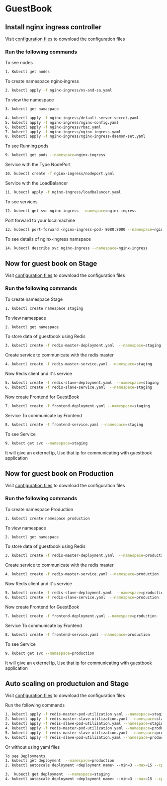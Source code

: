 # GuestBook

## Install nginx ingress controller

Visit [configuration files](https://github.com/MangalAnkur/Kubernetes_Guestbook)  to download the configuration files
### Run the following commands

To see nodes

```bash
1. Kubectl get nodes
```
To create namespace nginx-ingress

```bash
2. kubectl apply -f nginx-ingress/ns-and-sa.yaml
```

To view the namespace 

```bash
3. kubectl get namaspace
```

```bash
4. kubectl apply -f nginx-ingress/default-server-secret.yaml
5. kubectl apply -f nginx-ingress/nginx-config.yaml
6. kubectl apply -f nginx-ingress/rbac.yaml
7. kubectl apply -f nginx-ingress/nginx-ingress.yaml
8. kubectl apply -f nginx-ingress/nginx-ingress-daemon-set.yaml
```

To see Running pods

```bash
9. kubectl get pods --namespace=nginx-ingress
```

Service with the Type NodePort

```bash
10. kubectl create -f nginx-ingress/nodeport.yaml
```

Service with the LoadBalancer

```bash
11. kubectl apply -f nginx-ingress/loadbalancer.yaml
```

To see services

```bash
12. kubectl get svc nginx-ingress --namespace=nginx-ingress
```

Port forward to your localmachine

```bash
13. kubectl port-forward <nginx-ingress-pod> 8080:8080 --namespace=nginx-ingress
```

To see details of nginx-ingress namspace

```bash
14. kubectl describe svc nginx-ingress --namespace=nginx-ingress
```


##  ########################################################################

## Now for guest book on Stage

Visit [configuration files](https://github.com/MangalAnkur/Kubernetes_Guestbook)  to download the configuration files

### Run the following commands

To create namespace Stage

```bash
1. kubectl create namespace staging
```

To view namespace

```bash
2. kubectl get namespace
```

To store data of guestbook using Redis

```bash
3. kubectl create -f redis-master-deployment.yaml  --namespace=staging
```

Create service to communicate with the redis master 

```bash
4. kubectl create -f redis-master-service.yaml --namespace=staging
```

Now Redis client and it's service

```bash
5. kubectl create -f redis-slave-deployment.yaml  --namespace=staging
6. kubectl create -f redis-slave-service.yaml  --namespace=staging
```

Now create Frontend for GuestBook 

```bash
7. kubectl create -f frontend-deployment.yaml --namespace=staging
```

Service To communicate by Frontend 

```bash
8. kubectl create -f frontend-service.yaml --namespace=staging
```

To see Service

```bash
9. kubect get svc --namespace=staging
```
It will give an externel ip, Use that ip for communicating with guestbook application


## ############################################################################

## Now for guest book on Production

Visit [configuration files](https://github.com/MangalAnkur/Kubernetes_Guestbook)  to download the configuration files

### Run the following commands

To create namespace Production

```bash
1. kubectl create namespace production
```

To view namespace

```bash
2. kubectl get namespace
```

To store data of guestbook using Redis

```bash
3. kubectl create -f redis-master-deployment.yaml  --namespace=production
```

Create service to communicate with the redis master

```bash
4. kubectl create -f redis-master-service.yaml --namespace=production
```

Now Redis client and it's service

```bash
5. kubectl create -f redis-slave-deployment.yaml  --namespace=production
6. kubectl create -f redis-slave-service.yaml  --namespace=production
```

Now create Frontend for GuestBook

```bash
7. kubectl create -f frontend-deployment.yaml --namespace=production
```

Service To communicate by Frontend

```bash
8. kubectl create -f frontend-service.yaml --namespace=production
```

To see Service

```bash
9. kubect get svc --namespace=production 
```
It will give an externel ip, Use that ip for communicating with guestbook application



## Auto scaling on productuion and Stage

Visit [configuration files](https://github.com/MangalAnkur/Kubernetes_Guestbook)  to download the configuration files

Run the following commands

```bash
1. kubectl apply -f redis-master-pod-utilization.yaml --namespace=staging
2. kubectl apply -f redis-master-slave-utilization.yaml --namespace=staging
3. kubectl apply -f redis-slave-pod-utilization.yaml --namespace=staging
4. kubectl apply -f redis-master-pod-utilization.yaml --namespace=production
5. kubectl apply -f redis-master-slave-utilization.yaml --namespace=production
6. kubectl apply -f redis-slave-pod-utilization.yaml --namespace=production
```
Or without using yaml files

```bash
To see Deployments
1. kubectl get deployment  --namespace=production
2. kubectl autoscale deployment <deployment name> --min=3 --max=15 --cpu-percent=75  --namespace=production

3.  kubectl get deployment  --namespace=staging
4. kubectl autoscale deployment <deployment name> --min=3 --max=15 --cpu-percent=75  --namespace=staging
```

## ########################################################################






















